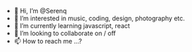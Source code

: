 - 👋 Hi, I’m @Serenq
- 👀 I’m interested in music, coding, design, photography etc.
- 🌱 I’m currently learning javascript, react
- 💞️ I’m looking to collaborate on / off
- 📫 How to reach me ...?

<!---
Serenq/Serenq is a ✨ special ✨ repository because its `README.md` (this file) appears on your GitHub profile.
You can click the Preview link to take a look at your changes.
--->
